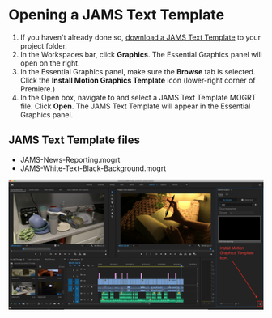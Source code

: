 # Opening a JAMS Text Template

1. If you haven't already done so, [download a JAMS Text Template](downloading-the-jams-text-template-to-your-project-folder.md) to your project folder.
2. In the Workspaces bar, click **Graphics**. The Essential Graphics panel will open on the right.
3. In the Essential Graphics panel, make sure the **Browse** tab is selected. Click the **Install Motion Graphics Template** icon \(lower-right corner of Premiere.\)
4. In the Open box, navigate to and select a JAMS Text Template MOGRT file. Click **Open**. The JAMS Text Template will appear in the Essential Graphics panel.

## JAMS Text Template files

* JAMS-News-Reporting.mogrt
* JAMS-White-Text-Black-Background.mogrt

![Installing a Motion Graphics template.](../.gitbook/assets/opening-a-text-template.png)

